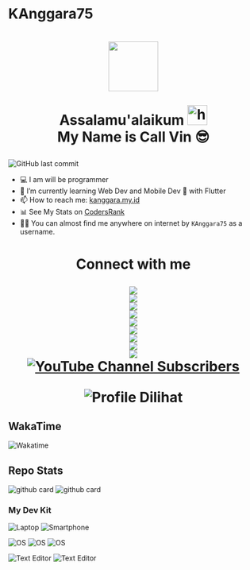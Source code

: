 # KAnggara75

<h1 align="center">
  <img src="https://avatars.githubusercontent.com/kanggara75" width=100px/>

Assalamu'alaikum <img src="https://user-images.githubusercontent.com/1303154/88677602-1635ba80-d120-11ea-84d8-d263ba5fc3c0.gif" width="40px" alt="hi"><br>My Name is Call Vin 😎</h1>

![GitHub last commit](https://img.shields.io/github/last-commit/kanggara75/kanggara75?color=blue&label=Last%20Update&style=for-the-badge)

- 💻 I am will be programmer
- 🌱 I’m currently learning Web Dev and Mobile Dev 📱 with Flutter
- 📫 How to reach me: [kanggara.my.id](https://kanggara.my.id)
- 📊 See My Stats on [CodersRank](https://profile.codersrank.io/user/kanggara)
- 🕵️‍♂️ You can almost find me anywhere on internet by `KAnggara75` as a username.

<h1 align="center"> Connect with me
<p align="center">
<a href="https://www.codewars.com/users/kanggara75"><img src="https://www.codewars.com/users/kanggara75/badges/small"/></a>
<br>
<a href="https://stackoverflow.com/cv/kanggara75"><img src="https://img.shields.io/badge/Stackoverflow-Call_Vin-ef8236?style=for-the-badge&logo=stackoverflow&logoColor=ef8236"/></a>
<br>
<a href="https://instagram.com/kanggara75"><img src="https://img.shields.io/badge/Instagram-Call_Vin-E4405F?style=for-the-badge&logo=instagram"/></a>
<br>
<a href="https://facebook.com/kanggara75"><img src="https://img.shields.io/badge/Facebook-Call_Vin-4267B2?style=for-the-badge&logo=facebook&logoColor=4267B2"/></a>
<br>
<a href="https://t.me/kanggara75"><img src="https://img.shields.io/badge/Telegram-Call_Vin-0088cc?style=for-the-badge&logo=telegram&logoColor=0088cc"/></a>
<br>
<a href="https://twitter.com/kanggara75"><img src="https://img.shields.io/badge/Twitter-Call_Vin-1DA1F2?style=for-the-badge&logo=twitter&logoColor=1DA1F2"/></a>
<br>
<a href="https://www.linkedin.com/in/kanggara75"><img src="https://img.shields.io/badge/Linkedin-Call_Vin-0072b1?style=for-the-badge&logo=linkedin&logoColor=0072b1"/></a>
<br>
<a href="https://github.com/in/kanggara75"><img src="https://img.shields.io/badge/Github-Call_Vin-fafafa?style=for-the-badge&logo=github"/></a>
<br>
<a href="https://dev.to/kanggara75"><img src="https://img.shields.io/badge/Dev-Call_Vin-000000?style=for-the-badge&logo=devdotto&logoColor=000000"/></a>
<br>
<a href="https://youtube.com/@KAnggara75"><img alt="YouTube Channel Subscribers" src="https://img.shields.io/youtube/channel/subscribers/UCt8g8m9iw39HB7Hb_m43BBQ?color=FF0000&label=Youtube&logo=youtube&logoColor=FF0000&style=for-the-badge"/></a>
<br>
</p>

![Profile Dilihat](https://komarev.com/ghpvc/?username=kanggara75&color=blue&style=for-the-badge&label=Profile+Dilihat)

## WakaTime

![Wakatime](https://wakatime.com/share/@kanggara75/d06cb2b4-cc77-47d3-aa5d-7b2ff0310feb.svg)

## Repo Stats

![github card](https://github-readme-stats.vercel.app/api/pin/?username=kanggara75&repo=TheSiS&theme=dark)
![github card](https://github-readme-stats.vercel.app/api/pin/?username=pakaiwa&repo=api&theme=dark)

### My Dev Kit

![Laptop](https://img.shields.io/badge/Hewlett_Packard-840_G2-blue?link=https://www.hp.com&link=https://support.hp.com/id-en/document/c04552057?&logo=hp&logoColor=blue)
![Smartphone](https://img.shields.io/badge/Xperia-1-purple?&logo=sony&logoColor=blue)

![OS](https://img.shields.io/badge/Primary_OS-MacOS-blue?&logo=macos)
![OS](https://img.shields.io/badge/Secondary_OS-Windows-blue?&logo=windows)
![OS](https://img.shields.io/badge/Other_OS-Linux-blue?&logo=linux)

![Text Editor](https://img.shields.io/badge/Text_Editor-Visual_Studio_Code-blue?&logo=visualstudiocode&logoColor=blue)
![Text Editor](https://img.shields.io/badge/Text_Editor-VIM-green?&logo=vim&logoColor=green)
